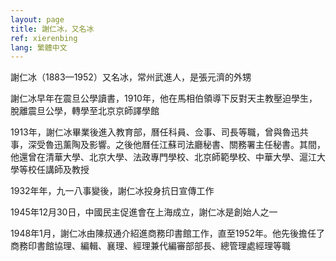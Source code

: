 ```yaml
---
layout: page
title: 謝仁冰，又名冰
ref: xierenbing
lang: 繁體中文
---
```


謝仁冰（1883—1952）又名冰，常州武進人，是張元濟的外甥

謝仁冰早年在震旦公學讀書，1910年，他在馬相伯領導下反對天主教壓迫學生，脫離震旦公學，轉學至北京京師譯學館

1913年，謝仁冰畢業後進入教育部，曆任科員、佥事、司長等職，曾與魯迅共事，深受魯迅薰陶及影響。之後他曆任江蘇司法廳秘書、關務署主任秘書。其間，他還曾在清華大學、北京大學、法政專門學校、北京師範學校、中華大學、滬江大學等校任講師及教授

1932年年，九一八事變後，謝仁冰投身抗日宣傳工作

1945年12月30日，中國民主促進會在上海成立，謝仁冰是創始人之一

1948年1月，謝仁冰由陳叔通介紹進商務印書館工作，直至1952年。他先後擔任了商務印書館協理、編輯、襄理、經理兼代編審部部長、總管理處經理等職
